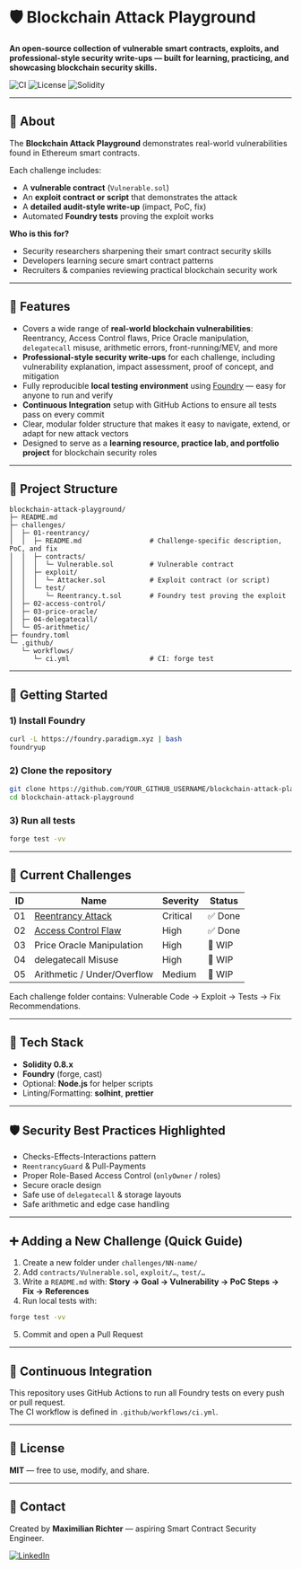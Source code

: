 # 🛡️ Blockchain Attack Playground

**An open-source collection of vulnerable smart contracts, exploits, and professional-style security write-ups — built for learning, practicing, and showcasing blockchain security skills.** 
 
![CI](https://img.shields.io/github/actions/workflow/status/cleamax/Blockchain-Attack-Playground/ci.yml?label=tests&style=flat-square)
![License](https://img.shields.io/badge/license-MIT-green?style=flat-square)
![Solidity](https://img.shields.io/badge/solidity-%5E0.8.x-blue?style=flat-square)

---
 
## 📖 About 
The **Blockchain Attack Playground** demonstrates real-world vulnerabilities found in Ethereum smart contracts.

Each challenge includes:
- A **vulnerable contract** (`Vulnerable.sol`)
- An **exploit contract or script** that demonstrates the attack
- A **detailed audit-style write-up** (impact, PoC, fix)
- Automated **Foundry tests** proving the exploit works

**Who is this for?**
- Security researchers sharpening their smart contract security skills
- Developers learning secure smart contract patterns
- Recruiters & companies reviewing practical blockchain security work

---

## 🎯 Features
- Covers a wide range of **real-world blockchain vulnerabilities**: Reentrancy, Access Control flaws, Price Oracle manipulation, `delegatecall` misuse, arithmetic errors, front-running/MEV, and more
- **Professional-style security write-ups** for each challenge, including vulnerability explanation, impact assessment, proof of concept, and mitigation
- Fully reproducible **local testing environment** using [Foundry](https://book.getfoundry.sh/) — easy for anyone to run and verify
- **Continuous Integration** setup with GitHub Actions to ensure all tests pass on every commit
- Clear, modular folder structure that makes it easy to navigate, extend, or adapt for new attack vectors
- Designed to serve as a **learning resource, practice lab, and portfolio project** for blockchain security roles

---

## 📂 Project Structure
```text
blockchain-attack-playground/
├─ README.md
├─ challenges/
│  ├─ 01-reentrancy/
│  │  ├─ README.md                 # Challenge-specific description, PoC, and fix
│  │  ├─ contracts/
│  │  │  └─ Vulnerable.sol         # Vulnerable contract
│  │  ├─ exploit/
│  │  │  └─ Attacker.sol           # Exploit contract (or script)
│  │  └─ test/
│  │     └─ Reentrancy.t.sol       # Foundry test proving the exploit
│  ├─ 02-access-control/
│  ├─ 03-price-oracle/
│  ├─ 04-delegatecall/
│  └─ 05-arithmetic/
├─ foundry.toml
└─ .github/
   └─ workflows/
      └─ ci.yml                    # CI: forge test
```

---

## 🚀 Getting Started

### 1) Install Foundry
```bash
curl -L https://foundry.paradigm.xyz | bash
foundryup
```

### 2) Clone the repository
```bash
git clone https://github.com/YOUR_GITHUB_USERNAME/blockchain-attack-playground.git
cd blockchain-attack-playground
```

### 3) Run all tests
```bash
forge test -vv
```

---

## 🧪 Current Challenges

| ID  | Name | Severity | Status |
|-----|------|----------|--------|
| 01  | [Reentrancy Attack](challenges/01-reentrancy/README.md) | Critical | ✅ Done |
| 02  | [Access Control Flaw](challenges/02-access-control/README.md) | High | ✅ Done |
| 03  | Price Oracle Manipulation | High | 🔄 WIP |
| 04  | delegatecall Misuse | High | 🔄 WIP |
| 05  | Arithmetic / Under/Overflow | Medium | 🔄 WIP |

Each challenge folder contains: Vulnerable Code → Exploit → Tests → Fix Recommendations.

---

## 🧱 Tech Stack
- **Solidity 0.8.x**
- **Foundry** (forge, cast)
- Optional: **Node.js** for helper scripts
- Linting/Formatting: **solhint**, **prettier**

---

## 🛡️ Security Best Practices Highlighted
- Checks-Effects-Interactions pattern
- `ReentrancyGuard` & Pull-Payments
- Proper Role-Based Access Control (`onlyOwner` / roles)
- Secure oracle design
- Safe use of `delegatecall` & storage layouts
- Safe arithmetic and edge case handling

---

## ➕ Adding a New Challenge (Quick Guide)
1. Create a new folder under `challenges/NN-name/`
2. Add `contracts/Vulnerable.sol`, `exploit/…`, `test/…`
3. Write a `README.md` with: **Story → Goal → Vulnerability → PoC Steps → Fix → References**
4. Run local tests with:
```bash
forge test -vv
```
5. Commit and open a Pull Request

---

## 🧰 Continuous Integration
This repository uses GitHub Actions to run all Foundry tests on every push or pull request.  
The CI workflow is defined in `.github/workflows/ci.yml`.

---

## 📜 License
**MIT** — free to use, modify, and share.

---

## 💬 Contact
Created by **Maximilian Richter** — aspiring Smart Contract Security Engineer.   

[![LinkedIn](https://img.shields.io/badge/LinkedIn-Profile-blue?style=flat-square&logo=linkedin)](https://www.linkedin.com/in/maximilian-richter-40697a298)

